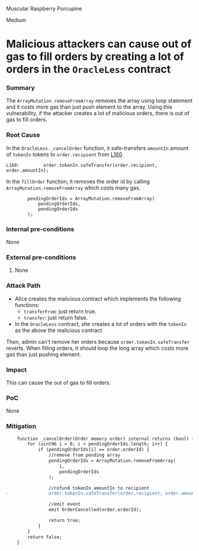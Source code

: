 Muscular Raspberry Porcupine

Medium

# Malicious attackers can cause out of gas to fill orders by creating a lot of orders in the `OracleLess` contract

### Summary

The `ArrayMutation.removeFromArray` removes the array using loop statement and it costs more gas than just push element to the array.
Using this vulnerability, if the attacker creates a lot of malicious orders, there is out of gas to fill orders.

### Root Cause

In the `OracleLess._cancelOrder` function, it safe-transfers `amountIn` amount of `tokenIn` tokens to `order.recipient` from [L160](https://github.com/sherlock-audit/2024-11-oku/blob/main/oku-custom-order-types/contracts/automatedTrigger/OracleLess.sol#L160).

```solidity
L160:         order.tokenIn.safeTransfer(order.recipient, order.amountIn);
```

In the `fillOrder` function, it removes the order id by calling `ArrayMutation.removeFromArray` which costs many gas.

```solidity
        pendingOrderIds = ArrayMutation.removeFromArray(
            pendingOrderIdx,
            pendingOrderIds
        );
```

### Internal pre-conditions

None

### External pre-conditions

1. None

### Attack Path

- Alice creates the malicious contract which implements the following functions:
    - `transferFrom`: just return true.
    - `transfer`: just return false.
- In the `OracleLess` contract, she creates a lot of orders with the `tokenIn` as the above the malicious contract.

Then, admin can't remove her orders because `order.tokenIn.safeTransfer` reverts.
When filling orders, it should loop the long array which costs more gas than just pushing element.

### Impact

This can cause the out of gas to fill orders.

### PoC

None

### Mitigation

```diff
    function _cancelOrder(Order memory order) internal returns (bool) {
        for (uint96 i = 0; i < pendingOrderIds.length; i++) {
            if (pendingOrderIds[i] == order.orderId) {
                //remove from pending array
                pendingOrderIds = ArrayMutation.removeFromArray(
                    i,
                    pendingOrderIds
                );

                //refund tokenIn amountIn to recipient
-               order.tokenIn.safeTransfer(order.recipient, order.amountIn);

                //emit event
                emit OrderCancelled(order.orderId);

                return true;
            }
        }
        return false;
    }
```
